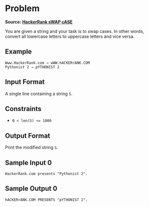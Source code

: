 # Problem

**Source: [HackerRank sWAP cASE](https://www.hackerrank.com/challenges/swap-case/problem?isFullScreen=false)**

You are given a string and your task is to swap cases. In other words, convert all lowercase letters to uppercase letters and vice versa.

## Example

```text
Www.HackerRank.com → wWW.hACKERrANK.COM
Pythonist 2 → pYTHONIST 2
```

## Input Format

A single line containing a string `S`.

## Constraints

- `0 < len(S) <= 1000`

## Output Format

Print the modified string `S`.

## Sample Input 0

```text
HackerRank.com presents "Pythonist 2".
```

## Sample Output 0

```text
hACKERrANK.COM PRESENTS "pYTHONIST 2".
```
